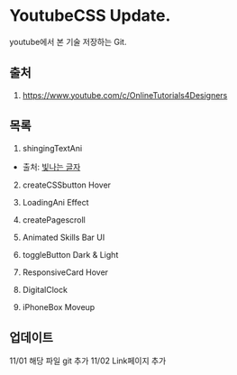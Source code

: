 # YoutubeCSS Update.

youtube에서 본 기술 저장하는 Git.

## 출처

1.  https://www.youtube.com/c/OnlineTutorials4Designers

## 목록

1. shingingTextAni
  * 출처: [빛나는 글자](https://www.youtube.com/watch?v=C8paSmVFsVE&t=0s)

2. createCSSbutton Hover

3. LoadingAni Effect

4. createPagescroll

5. Animated Skills Bar UI

6. toggleButton Dark & Light

7. ResponsiveCard Hover

8. DigitalClock

9. iPhoneBox Moveup

## 업데이트

11/01 해당 파일 git 추가
11/02 Link페이지 추가
